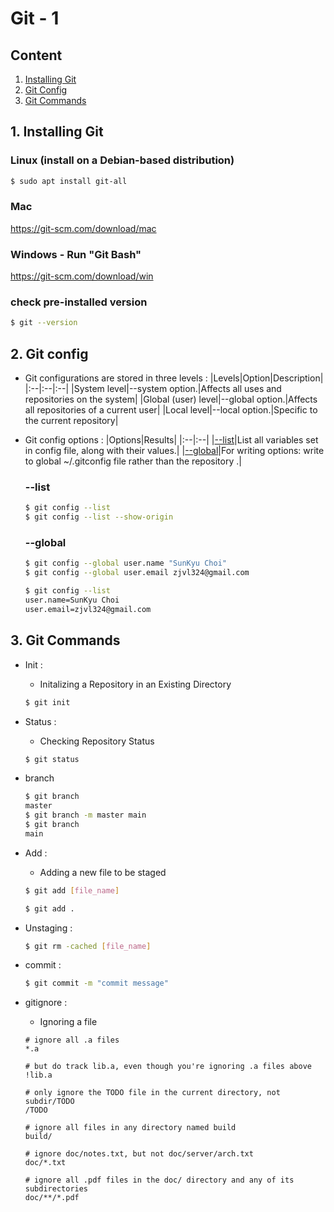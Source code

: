 # Git - 1

## Content
1. [Installing Git]()
2. [Git Config]()
3. [Git Commands]()

## 1. Installing Git

### Linux (install on a Debian-based distribution)
```bash
$ sudo apt install git-all
```

### Mac
<https://git-scm.com/download/mac>

### Windows - Run "Git Bash"
<https://git-scm.com/download/win>

### check pre-installed version
```bash
$ git --version
```

## 2. Git config

+ Git configurations are stored in three levels :
  |Levels|Option|Description|
  |:--|:--|:--|
  |System level|--system option.|Affects all uses and repositories on the system|
  |Global (user) level|--global option.|Affects all repositories of a current user|
  |Local level|--local option.|Specific to the current repository|

+ Git config options :
  |Options|Results|
  |:--|:--|
  |[--list]()|List all variables set in config file, along with their values.|
  |[--global]()|For writing options: write to global ~/.gitconfig file rather than the repository .|

  ### --list
  ```bash
  $ git config --list
  $ git config --list --show-origin
  ```

  ### --global
  ```bash
  $ git config --global user.name "SunKyu Choi"
  $ git config --global user.email zjvl324@gmail.com
  ```

  ```bash
  $ git config --list
  user.name=SunKyu Choi
  user.email=zjvl324@gmail.com
  ```

## 3. Git Commands

+ Init :
  - Initalizing a Repository in an Existing Directory
  ```bash
  $ git init
  ```

+ Status :
  - Checking Repository Status
  ```bash
  $ git status
  ```

+ branch
  ```bash
  $ git branch
  master
  $ git branch -m master main
  $ git branch
  main
  ```

+ Add :
  - Adding a new file to be staged
  ```bash
  $ git add [file_name]
  ```
  ```bash
  $ git add .
  ```

+ Unstaging :
  ```bash
  $ git rm -cached [file_name]
  ```

+ commit :
  ```bash
  $ git commit -m "commit message"
  ```

+ gitignore :
  - Ignoring a file
  ```text
  # ignore all .a files
  *.a

  # but do track lib.a, even though you're ignoring .a files above
  !lib.a

  # only ignore the TODO file in the current directory, not subdir/TODO
  /TODO

  # ignore all files in any directory named build
  build/

  # ignore doc/notes.txt, but not doc/server/arch.txt
  doc/*.txt

  # ignore all .pdf files in the doc/ directory and any of its subdirectories
  doc/**/*.pdf
  ```

